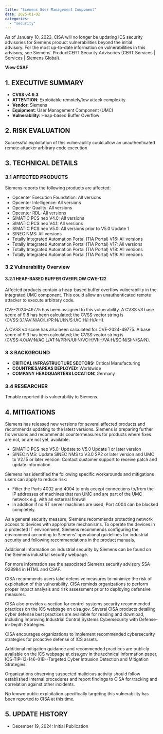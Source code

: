 ```yaml
---
title: "Siemens User Management Component"
date: 2025-01-02
categories: 
  - "security"
---
```


As of January 10, 2023, CISA will no longer be updating ICS security advisories for Siemens product vulnerabilities beyond the initial advisory. For the most up-to-date information on vulnerabilities in this advisory, see Siemens' ProductCERT Security Advisories (CERT Services | Services | Siemens Global).

**View CSAF**

## 1\. EXECUTIVE SUMMARY

- **CVSS v4 9.3**
- **ATTENTION**: Exploitable remotely/low attack complexity
- **Vendor**: Siemens
- **Equipment**: User Management Component (UMC)
- **Vulnerability**: Heap-based Buffer Overflow

## 2\. RISK EVALUATION

Successful exploitation of this vulnerability could allow an unauthenticated remote attacker arbitrary code execution.

## 3\. TECHNICAL DETAILS

### 3.1 AFFECTED PRODUCTS

Siemens reports the following products are affected:

- Opcenter Execution Foundation: All versions
- Opcenter Intelligence: All versions
- Opcenter Quality: All versions
- Opcenter RDL: All versions
- SIMATIC PCS neo V4.0: All versions
- SIMATIC PCS neo V4.1: All versions
- SIMATIC PCS neo V5.0: All versions prior to V5.0 Update 1
- SINEC NMS: All versions
- Totally Integrated Automation Portal (TIA Portal) V16: All versions
- Totally Integrated Automation Portal (TIA Portal) V17: All versions
- Totally Integrated Automation Portal (TIA Portal) V18: All versions
- Totally Integrated Automation Portal (TIA Portal) V19: All versions

### 3.2 Vulnerability Overview

#### **3.2.1** **HEAP-BASED BUFFER OVERFLOW CWE-122**

Affected products contain a heap-based buffer overflow vulnerability in the integrated UMC component. This could allow an unauthenticated remote attacker to execute arbitrary code.

CVE-2024-49775 has been assigned to this vulnerability. A CVSS v3 base score of 9.8 has been calculated; the CVSS vector string is (CVSS:3.1/AV:N/AC:L/PR:N/UI:N/S:U/C:H/I:H/A:H).

A CVSS v4 score has also been calculated for CVE-2024-49775. A base score of 9.3 has been calculated; the CVSS vector string is (CVSS:4.0/AV:N/AC:L/AT:N/PR:N/UI:N/VC:H/VI:H/VA:H/SC:N/SI:N/SA:N).

### 3.3 BACKGROUND

- **CRITICAL INFRASTRUCTURE SECTORS:** Critical Manufacturing
- **COUNTRIES/AREAS DEPLOYED:** Worldwide
- **COMPANY HEADQUARTERS LOCATION:** Germany

### 3.4 RESEARCHER

Tenable reported this vulnerability to Siemens.

## 4\. MITIGATIONS

Siemens has released new versions for several affected products and recommends updating to the latest versions. Siemens is preparing further fix versions and recommends countermeasures for products where fixes are not, or are not yet, available.

- SIMATIC PCS neo V5.0: Update to V5.0 Update 1 or later version
- SINEC NMS: Update SINEC NMS to V3.0 SP2 or later version and UMC to V2.15 or later version. Contact customer support to receive patch and update information.

Siemens has identified the following specific workarounds and mitigations users can apply to reduce risk:

- Filter the Ports 4002 and 4004 to only accept connections to/from the IP addresses of machines that run UMC and are part of the UMC network e.g. with an external firewall
- In addition if no RT server machines are used, Port 4004 can be blocked completely.

As a general security measure, Siemens recommends protecting network access to devices with appropriate mechanisms. To operate the devices in a protected IT environment, Siemens recommends configuring the environment according to Siemens' operational guidelines for industrial security and following recommendations in the product manuals.

Additional information on industrial security by Siemens can be found on the Siemens industrial security webpage.

For more information see the associated Siemens security advisory SSA-928984 in HTML and CSAF.

CISA recommends users take defensive measures to minimize the risk of exploitation of this vulnerability. CISA reminds organizations to perform proper impact analysis and risk assessment prior to deploying defensive measures.

CISA also provides a section for control systems security recommended practices on the ICS webpage on cisa.gov. Several CISA products detailing cyber defense best practices are available for reading and download, including Improving Industrial Control Systems Cybersecurity with Defense-in-Depth Strategies.

CISA encourages organizations to implement recommended cybersecurity strategies for proactive defense of ICS assets.

Additional mitigation guidance and recommended practices are publicly available on the ICS webpage at cisa.gov in the technical information paper, ICS-TIP-12-146-01B--Targeted Cyber Intrusion Detection and Mitigation Strategies.

Organizations observing suspected malicious activity should follow established internal procedures and report findings to CISA for tracking and correlation against other incidents.

No known public exploitation specifically targeting this vulnerability has been reported to CISA at this time.

## 5\. UPDATE HISTORY

- December 19, 2024: Initial Publication
